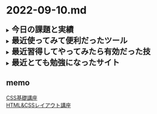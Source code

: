 # 2022-09-10.md
<details>
<summary><h2 style="display:inline">今日の課題と実績</h2></summary>
 <h3>やりたいこと/やったこと</h3>
 <ol>
  <li>「レイアウト」の勉強(教材は<a href="https://youtube.com/playlist?list=PLwM1-TnN_NN5x6_-OTH9BFVgbYg_l7oEN">この動画</a>を利用)</li>
  <li>ふとした不安「本当にIEを無視して大丈夫？」
   <br>レイアウトを学んでgridのすばらしさはわかってきた。しかし、いまさらではあるが、現場では古いPCがいまだに無管理状態で使われていることが多い。
   <br>なので、本当にIEを無視してgridを導入しても問題ないのか不安がよぎり気になって仕方ないです。
   <br>そこで、調べてみました。今から4年以上も前に、すでに<a href="https://coliss.com/articles/build-websites/operation/css/how-to-css-grid-for-ie11.html" target=”_blank”>こういう記事</a>が出ており、安心して導入してもかまわないと判断しました。むしろ躊躇していること自体とても無駄ですね。
 </ol>
 <h3>やってみて気づいたこと</h3>
 <ol>
  <li>githubのMarkDown記法ではaタグの属性で <code>target=”_blank”</code> は無効になる</li>
    <li>githubのMarDown記法では``` ～ ```も無効になるので、&lt;code&gt;タグを使う。</li>
</details>
 

<details>
  <summary><h2 style="display:inline"?>最近使ってみて便利だったツール</h2></summary>
  <ul>
   <li>オンラインツール：<a href="https://favicon-generator.mintsu-dev.com/">ファビコンジェネレータ</a>で任意の画像をfaviconに変換</li>
   <li>オンラインツール：<a href="https://placehold.jp/">プレスホルダー</a>で任意サイズのダミー画像を生成</li>
  </ul>
</details>
 <details>
  <summary><h2 style="display:inline"?>最近習得してやってみたら有効だった技</h2></summary>
  <ul>
   <li>画面のキャッシュデータの削除／更新</li>
   <div><img style="width:640px" src="../../images/fig22-09-07_1.png"></div>
  </ul>
</details>
 <details>
  <summary><h2 style="display:inline"?>最近とても勉強になったサイト</h2></summary>
  <ul>
   <li>CSSによるレイアウトデザイン：
     <a href="[https://www.nishishi.com/css/resize-image-keep-aspect-ratio.htm](https://youtube.com/playlist?list=PLwM1-TnN_NN5x6_-OTH9BFVgbYg_l7oEN)l">
       この講座</a>にもっと早く気づけばよかった。わかりやすくて親切な動画教材。</li>
  </ul>
</details>


## memo
[CSS基礎講座](https://youtube.com/playlist?list=PLwM1-TnN_NN5jWN09yjtxWng2XZa88ate)  
[HTML&CSSレイアウト講座](https://youtube.com/playlist?list=PLwM1-TnN_NN5x6_-OTH9BFVgbYg_l7oEN)

